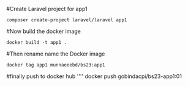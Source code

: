 
#Create Laravel project for app1
```
composer create-project laravel/laravel app1
```
#Now build the docker image
```
docker build -t app1 .
```
#Then rename name the Docker image 
```
docker tag app1 munnaeeebd/bs23:app1
```
#finally push to docker hub
''''
docker push gobindacpi/bs23-app1:01
```
